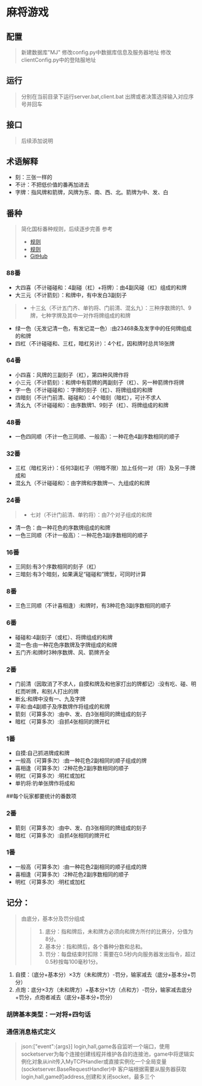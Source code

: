 # 麻将游戏

## 配置
> 新建数据库"MJ"
> 修改config.py中数据库信息及服务器地址
> 修改clientConfig.py中的登陆服地址

## 运行
> 分别在当前目录下运行server.bat,client.bat
> 出牌或者决策选择输入对应序号并回车
## 接口
> 后续添加说明
 
## 术语解释

* 刻：三张一样的
* 不计：不把低价值的番再加进去
* 字牌：指风牌和箭牌，风牌为东、南、西、北。箭牌为中、发、白

## 番种
> 简化国标番种规则，后续逐步完善
> 参考
> * [规则](https://baike.baidu.com/item/中国麻将竞赛规则)
> * [规则](https://baike.baidu.com/item/国标麻将/1287558?fr=aladdin)
> * [GitHub](https://github.com/sticnarf/Mahjong#88番)

### 88番
* 大四喜（不计碰碰和：4副碰（杠）+将牌）：由4副风碰（杠）组成的和牌  
* 大三元（不计箭刻）：和牌中，有中发白3副刻子
> * 十三幺（不计五门齐、单钓将、门前清、混幺九）：三种序数牌的1、9牌，七种字牌及其中一对作将牌组成的和牌
* 绿一色（无发记清一色，有发记混一色）:由23468条及发字中的任何牌组成的和牌
* 四杠（不计碰碰和、三杠，暗杠另计）：4个杠，因和牌时总共18张牌

### 64番
* 小四喜：风牌的三副刻子（杠），第四种风牌作将
* 小三元（不计箭刻）：和牌中有箭牌的两副刻子（杠）、另一种箭牌作将牌
* 字一色（不计碰碰和）：字牌的刻子（杠）、将牌组成的和牌
* 四暗刻（不计门前清、碰碰和）：4个暗刻（暗杠），可计不求人
* 清幺九（不计碰碰和）：由序数牌1、9刻子（杠）、将牌组成的和牌

### 48番
* 一色四同顺（不计一色三同顺、一般高）：一种花色4副序数相同的顺子

### 32番
* 三杠（暗杠另计）：任何3副杠子（明暗不限）加上任何一对（将）及另一手牌成和
* 混幺九（不计碰碰和）：由字牌和序数牌一、九组成的和牌

### 24番
> * 七对（不计门前清、单钓将）：由7个对子组成的和牌
* 清一色：由一种花色的序数牌组成的和牌
* 一色三同顺（不计一般高）：一种花色3副序数相同的顺子

### 16番
* 三同刻:有3个序数相同的刻子（杠）
* 三暗刻:有3个暗刻，如果满足“碰碰和”牌型，可同时计算

### 8番
* 三色三同顺（不计喜相逢）:和牌时，有3种花色3副序数相同的顺子

### 6番
* 碰碰和:4副刻子（或杠）、将牌组成的和牌
* 混一色:由一种花色序数牌及字牌组成的和牌
* 五门齐:和牌时3种序数牌、风、箭牌齐全

### 2番
* 门前清（因取消了不求人，自摸和牌及和他家打出的牌都记）:没有吃、碰、明杠而听牌，和别人打出的牌
* 断幺:和牌中没有一、九及字牌
* 平和:由4副顺子及序数牌作将组成的和牌
* 箭刻（可算多次）:由中、发、白3张相同的牌组成的刻子
* 暗杠（可算多次）:自抓4张相同的牌开杠

### 1番
* 自摸:自己抓进牌成和牌
* 一般高（可算多次）:由一种花色2副相同的顺子组成的牌
* 喜相逢（可算多次）:2种花色2副序数相同的顺子
* 明杠（可算多次）:明杠或加杠
* 单钓将:钓单张牌作将成和

##每个玩家都要统计的番数项
### 2番
* 箭刻（可算多次）:由中、发、白3张相同的牌组成的刻子
* 暗杠（可算多次）:自抓4张相同的牌开杠
### 1番
* 一般高（可算多次）:由一种花色2副相同的顺子组成的牌
* 喜相逢（可算多次）:2种花色2副序数相同的顺子
* 明杠（可算多次）:明杠或加杠

## 记分：
> 由底分，基本分及罚分组成
>> 1. 底分：指和牌后，未和牌方必须向和牌方所付的比赛分，分值为8分。
>> 2. 基本分：指和牌后，各个番种分数和总和。
>> 3. 罚分：每盘结束时扣除：需要在0.5秒内向服务器发出指令，超过0.5秒按每100毫秒1分。

1. 自摸：（底分+基本分）×3方（未和牌方）-罚分，输家减去（底分+基本分+罚分）
2. 点炮：底分×3方（未和牌方）+基本分×1方（点和方）-罚分，输家减去底分+罚分，点炮者减去（底分+基本分+罚分）
 
### 胡牌基本类型：一对将+四句话

### 通信消息格式定义
> json:["event":{args}] 
> login,hall,game各自监听一个端口，使用socketserver为每个连接创建线程并维护各自的连接池，game中将逻辑实例化对象从init传入MyTCPHandler或直接实例化一个全局变量(socketserver.BaseRequestHandler)中
> 客户端根据需要从服务器获取login,hall,game的address,创建和关闭socket，最多三个